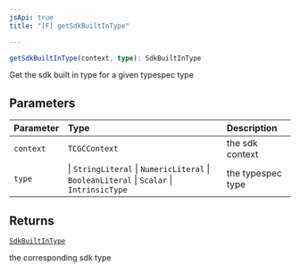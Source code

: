 ```yaml
---
jsApi: true
title: "[F] getSdkBuiltInType"

---
```

```ts
getSdkBuiltInType(context, type): SdkBuiltInType
```

Get the sdk built in type for a given typespec type

## Parameters

| Parameter | Type | Description |
| :------ | :------ | :------ |
| `context` | `TCGCContext` | the sdk context |
| `type` |  \| `StringLiteral` \| `NumericLiteral` \| `BooleanLiteral` \| `Scalar` \| `IntrinsicType` | the typespec type |

## Returns

[`SdkBuiltInType`](../interfaces/SdkBuiltInType.md)

the corresponding sdk type
